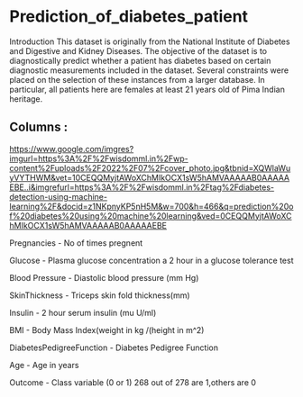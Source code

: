 # Prediction_of_diabetes_patient

Introduction
This dataset is originally from the National Institute of Diabetes and Digestive and Kidney Diseases. The objective of the dataset is to diagnostically predict whether a patient has diabetes based on certain diagnostic measurements included in the dataset. Several constraints were placed on the selection of these instances from a larger database. In particular, all patients here are females at least 21 years old of Pima Indian heritage.

## Columns :

https://www.google.com/imgres?imgurl=https%3A%2F%2Fwisdomml.in%2Fwp-content%2Fuploads%2F2022%2F07%2Fcover_photo.jpg&tbnid=XQWlaWuyVYTHWM&vet=10CEQQMyjtAWoXChMIkOCX1sW5hAMVAAAAAB0AAAAAEBE..i&imgrefurl=https%3A%2F%2Fwisdomml.in%2Ftag%2Fdiabetes-detection-using-machine-learning%2F&docid=z1NKpnyKP5nH5M&w=700&h=466&q=prediction%20of%20diabetes%20using%20machine%20learning&ved=0CEQQMyjtAWoXChMIkOCX1sW5hAMVAAAAAB0AAAAAEBE



 
Pregnancies - No of times pregnent

Glucose - Plasma glucose concentration a 2 hour in a glucose tolerance test

Blood Pressure - Diastolic blood pressure (mm Hg)

SkinThickness - Triceps skin fold thickness(mm)

Insulin - 2 hour serum insulin (mu U/ml)

BMI - Body Mass Index(weight in kg /(height in m^2)

DiabetesPedigreeFunction - Diabetes Pedigree Function

Age - Age in years

Outcome - Class variable (0 or 1) 268 out of 278 are 1,others are 0
